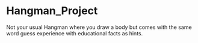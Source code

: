 # Hangman_Project
Not your usual Hangman where you draw a body but comes with the same word guess experience with educational facts as hints.
